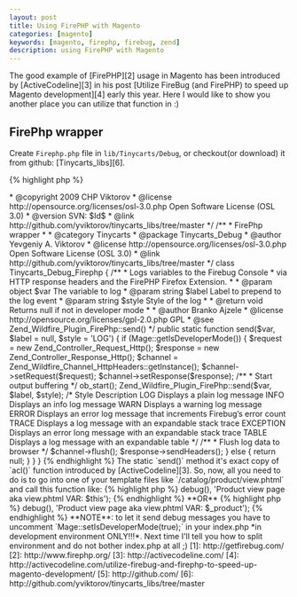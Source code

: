 ```yaml
---
layout: post
title: Using FirePHP with Magento
categories: [magento]
keywords: [magento, firephp, firebug, zend]
description: using FirePHP with Magento
---
```


The good example of [FirePHP][2] usage in Magento has been introduced by [ActiveCodeline][3] in his post [Utilize FireBug (and FirePHP) to speed up Magento development][4] early this year. Here I would like to show you another place you can utilize that function in :)

## FirePhp wrapper

Create `Firephp.php` file in `lib/Tinycarts/Debug`, or checkout(or download) it from github: [Tinycarts_libs][6].

{% highlight php %}
<?php
/**
 * Magento
 *
 * NOTICE OF LICENSE
 *
 * This source file is subject to the Open Software License (OSL 3.0)
 * that is bundled with this package in the file LICENSE.txt.
 * It is also available through the world-wide-web at this URL:
 * http://opensource.org/licenses/osl-3.0.php
 * If you did not receive a copy of the license and are unable to
 * obtain it through the world-wide-web, please send an email
 * to license@magentocommerce.com so we can send you a copy immediately.
 *
 * DISCLAIMER
 *
 * Do not edit or add to this file if you wish to upgrade Magento to newer
 * versions in the future. If you wish to customize Magento for your
 * needs please refer to http://www.magentocommerce.com for more information.
 *
 * PHP version 5
 *
 * @category  Tinycarts
 * @package   Tinycarts_Debug
 * @author    Yevgeniy A. Viktorov <wik@osmonitoring.com>
 * @copyright 2009 CHP Viktorov
 * @license   http://opensource.org/licenses/osl-3.0.php  Open Software License (OSL 3.0)
 * @version   SVN: $Id$
 * @link      http://github.com/yviktorov/tinycarts_libs/tree/master
 */

/**
 * FirePhp wrapper
 *
 * @category Tinycarts
 * @package  Tinycarts_Debug
 * @author   Yevgeniy A. Viktorov <wik@osmonitoring.com>
 * @license  http://opensource.org/licenses/osl-3.0.php  Open Software License (OSL 3.0)
 * @link     http://github.com/yviktorov/tinycarts_libs/tree/master
 */
class Tinycarts_Debug_Firephp
{
    /**
     * Logs variables to the Firebug Console
     * via HTTP response headers and the FirePHP Firefox Extension.
     *
     * @param object $var   The variable to log
     * @param string $label Label to prepend to the log event
     * @param string $style Style of the log
     *
     * @return void Returns null if not in developer mode
     *
     * @author  Branko Ajzele
     * @license http://opensource.org/licenses/gpl-2.0.php GPL
     * @see     Zend_Wildfire_Plugin_FirePhp::send()
     */
    public static function send($var, $label = null, $style = 'LOG')
    {
        if (Mage::getIsDeveloperMode()) {
            $request = new Zend_Controller_Request_Http();
            $response = new Zend_Controller_Response_Http();
            $channel = Zend_Wildfire_Channel_HttpHeaders::getInstance();
            $channel->setRequest($request);
            $channel->setResponse($response);

            /**
             * Start output buffering
             */
            ob_start();

            Zend_Wildfire_Plugin_FirePhp::send($var, $label, $style);

            /*
            Style       Description
            LOG         Displays a plain log message
            INFO        Displays an info log message
            WARN        Displays a warning log message
            ERROR       Displays an error log message that increments Firebug’s
                        error count
            TRACE       Displays a log message with an expandable stack trace
            EXCEPTION   Displays an error long message with an expandable stack trace
            TABLE       Displays a log message with an expandable table
            */

            /**
             * Flush log data to browser
             */
            $channel->flush();
            $response->sendHeaders();
        } else {

            return null;
        }
    }
}
{% endhighlight %}

The static `send()` method it's exact copy of `acl()` function introduced by [ActiveCodeline][3].

So, now, all you need to do is to go into one of your template files like `/catalog/product/view.phtml` and call this function like:
{% highlight php %}
<?php
Tinycarts_Debug_Firephp::send($this->debug(), 'Product view page aka view.phtml VAR: $this');
{% endhighlight %}
**OR**
{% highlight php %}
<?php
Tinycarts_Debug_Firephp::send($_product->debug(), 'Product view page aka view.phtml VAR: $_product');
{% endhighlight %}

**NOTE**: to let it send debug messages you have to uncomment `Mage::setIsDeveloperMode(true);` in your index.php *in development environment ONLY!!!*. Next time I'll tell you how to split environment and do not bother index.php at all ;)

[1]: http://getfirebug.com/
[2]: http://www.firephp.org/
[3]: http://activecodeline.com/
[4]: http://activecodeline.com/utilize-firebug-and-firephp-to-speed-up-magento-development/
[5]: http://github.com/
[6]: http://github.com/yviktorov/tinycarts_libs/tree/master
